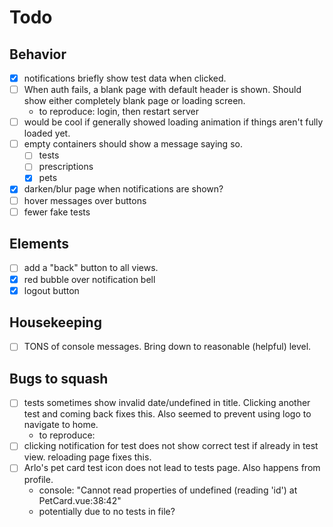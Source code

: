# Todo

## Behavior
- [x] notifications briefly show test data when clicked.
- [ ] When auth fails, a blank page with default header is shown. Should show either completely blank page or loading screen.
    - to reproduce: login, then restart server
- [ ] would be cool if generally showed loading animation if things aren't fully loaded yet.
- [ ] empty containers should show a message saying so.
    - [ ] tests
    - [ ] prescriptions
    - [x] pets
- [x] darken/blur page when notifications are shown?
- [ ] hover messages over buttons
- [ ] fewer fake tests
  
## Elements
- [ ] add a "back" button to all views.
- [x] red bubble over notification bell
- [x] logout button

## Housekeeping
- [ ] TONS of console messages. Bring down to reasonable (helpful) level.

## Bugs to squash
- [ ] tests sometimes show invalid date/undefined in title. Clicking another test and coming back fixes this. Also seemed to prevent using logo to navigate to home.
  - to reproduce:
- [ ] clicking notification for test does not show correct test if already in test view. reloading page fixes this.
- [ ] Arlo's pet card test icon does not lead to tests page. Also happens from profile.
  - console: "Cannot read properties of undefined (reading 'id')
  at PetCard.vue:38:42"
  - potentially due to no tests in file?